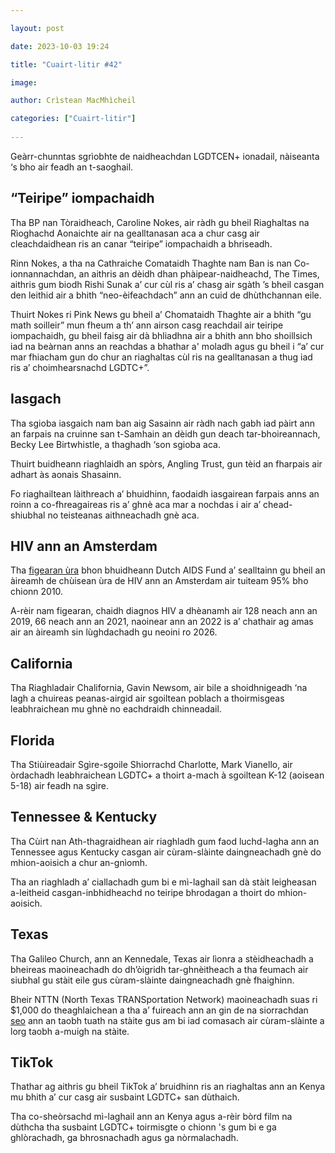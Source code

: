 ```yaml
---

layout: post

date: 2023-10-03 19:24

title: "Cuairt-litir #42"

image:

author: Crìstean MacMhìcheil

categories: ["Cuairt-litir"]
  
---
```


Geàrr-chunntas sgrìobhte de naidheachdan LGDTCEN+ ionadail, nàiseanta ‘s bho air feadh an t-saoghail.

## “Teiripe” iompachaidh

Tha BP nan Tòraidheach, Caroline Nokes, air ràdh gu bheil Riaghaltas na Rìoghachd Aonaichte air na gealltanasan aca a chur casg air cleachdaidhean ris an canar “teiripe” iompachaidh a bhriseadh.

Rinn Nokes, a tha na Cathraiche Comataidh Thaghte nam Ban is nan Co-ionnannachdan, an aithris an dèidh dhan phàipear-naidheachd, The Times, aithris gum biodh Rishi Sunak a’ cur cùl ris a’ chasg air sgàth ’s bheil casgan den leithid air a bhith “neo-èifeachdach” ann an cuid de dhùthchannan eile.

Thuirt Nokes ri Pink News gu bheil a’ Chomataidh Thaghte air a bhith “gu math soilleir” mun fheum a th’ ann airson casg reachdail air teiripe iompachaidh, gu bheil faisg air dà bhliadhna air a bhith ann bho shoillsich iad na beàrnan anns an reachdas a bhathar a' moladh agus gu bheil i “a’ cur mar fhiacham gun do chur an riaghaltas cùl ris na gealltanasan a thug iad ris a’ choimhearsnachd LGDTC+”.

## Iasgach

Tha sgioba iasgaich nam ban aig Sasainn air ràdh nach gabh iad pàirt ann an farpais na cruinne san t-Samhain an dèidh gun deach tar-bhoireannach, Becky Lee Birtwhistle, a thaghadh ‘son sgioba aca.

Thuirt buidheann riaghlaidh an spòrs, Angling Trust, gun tèid an fharpais air adhart às aonais Shasainn.

Fo riaghailtean làithreach a’ bhuidhinn, faodaidh iasgairean farpais anns an roinn a co-fhreagaireas ris a’ ghnè aca mar a nochdas i air a’ chead-shiubhal no teisteanas aithneachadh gnè aca.

## HIV ann an Amsterdam

Tha [figearan ùra](https://aidsfonds.nl/nieuws/amsterdam-nadert-0-nieuwe-hiv-infecties-nu-rest-van-nederland-nog/) bhon bhuidheann Dutch AIDS Fund a’ sealltainn gu bheil an àireamh de chùisean ùra de HIV ann an Amsterdam air tuiteam 95% bho chionn 2010.

A-rèir nam figearan, chaidh diagnos HIV a dhèanamh air 128 neach ann an 2019, 66 neach ann an 2021, naoinear ann an 2022 is a’ chathair ag amas air an àireamh sin lùghdachadh gu neoini ro 2026.

## California

Tha Riaghladair Chalifornia, Gavin Newsom, air bile a shoidhnigeadh ‘na lagh a chuireas peanas-airgid air sgoiltean poblach a thoirmisgeas leabhraichean mu ghnè no eachdraidh chinneadail.

## Florida

Tha Stiùireadair Sgìre-sgoile Shiorrachd Charlotte, Mark Vianello, air òrdachadh leabhraichean LGDTC+ a thoirt a-mach à sgoiltean K-12 (aoisean 5-18) air feadh na sgìre.

## Tennessee & Kentucky

Tha Cùirt nan Ath-thagraidhean air riaghladh gum faod luchd-lagha ann an Tennessee agus Kentucky casgan air cùram-slàinte daingneachadh gnè do mhion-aoisich a chur an-gnìomh.

Tha an riaghladh a’ ciallachadh gum bi e mì-laghail san dà stàit leigheasan a-leitheid casgan-inbhidheachd no teiripe bhrodagan a thoirt do mhion-aoisich.

## Texas

Tha Galileo Church, ann an Kennedale, Texas air lìonra a stèidheachadh a bheireas maoineachadh do dh’òigridh tar-ghnèitheach a tha feumach air siubhal gu stàit eile gus cùram-slàinte daingneachadh gnè fhaighinn.

Bheir NTTN (North Texas TRANSportation Network) maoineachadh suas ri $1,000 do theaghlaichean a tha a’ fuireach ann an gin de na siorrachdan [seo](https://www.northtexastransportationnetwork.org/qualification/) ann an taobh tuath na stàite gus am bi iad comasach air cùram-slàinte a lorg taobh a-muigh na stàite.

## TikTok

Thathar ag aithris gu bheil TikTok a’ bruidhinn ris an riaghaltas ann an Kenya mu bhith a’ cur casg air susbaint LGDTC+ san dùthaich.

Tha co-sheòrsachd mì-laghail ann an Kenya agus a-rèir bòrd film na dùthcha tha susbaint LGDTC+ toirmisgte o chionn 's gum bi e ga ghlòrachadh, ga bhrosnachadh agus ga nòrmalachadh.